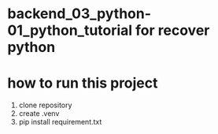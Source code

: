 # backend_03_python-01_python_tutorial  for recover python


# how to run this project

1. clone repository
2. create .venv
3. pip install requirement.txt 